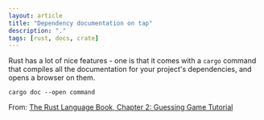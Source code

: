 ```yaml
---
layout: article
title: "Dependency documentation on tap"
description: "."
tags: [rust, docs, crate]
---
```

Rust has a lot of nice features - one is that it comes with a `cargo` command that compiles all the documentation for your project's dependencies, and opens a browser on them.

```
cargo doc --open command
```

From: [The Rust Language Book, Chapter 2: Guessing Game Tutorial](https://doc.rust-lang.org/book/ch02-00-guessing-game-tutorial.html)
